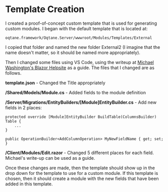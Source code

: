 # Template Creation

I created a proof-of-concept custom template that is used for generating custom modules. 
I began with the default template that is located at:

```
oqtane.framework/Oqtane.Server/wwwroot/Modules/Templates/External
```

I copied that folder and named the new folder External2 (I imagine that the name doesn't matter, so it should be named more appropriately).

Then I changed some files using VS Code, using the writeup at [Michael Washington's Blazor Helpsite](https://blazorhelpwebsite.com/ViewBlogPost/4) as a guide. 
The files that I changed are as follows. 

**template.json** - Changed the Title appropriately

**/Shared/Models/Module.cs** - Added fields to the module definition 

**/Server/Migrations/EntityBuilders/[Module]EntityBuilder.cs** - Add new fields in 2 places:

```
protected override [Module]EntityBuilder BuildTable(ColumnsBuilder) Table {
    ...
}

public OperationBuilder<AddColumnOperation> MyNewFieldName { get; set; }
```

**/Client/Modules/Edit.razor** - Changed 5 different places for each field. Michael's write-up can be used as a guide. 

Once these changes are made, then the template should show up in the drop down for the template to use for a custom module. 
If this template is chosen, then it should create a module with the new fields that have been added in this template. 



